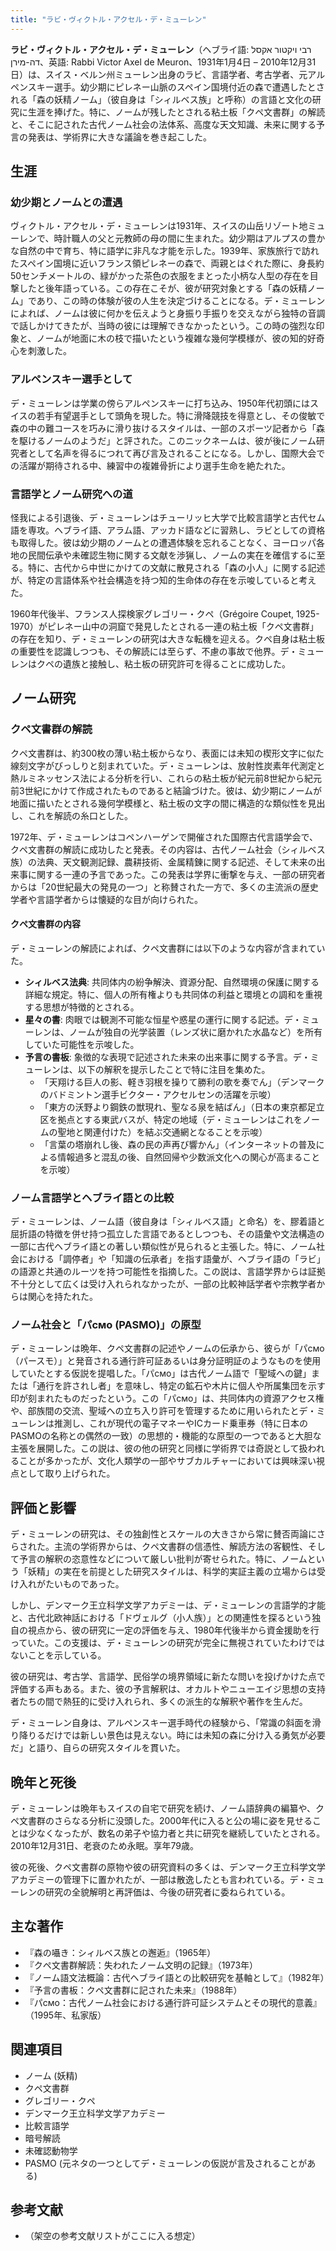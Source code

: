 ```yaml
---
title: "ラビ・ヴィクトル・アクセル・デ・ミューレン"
---
```


**ラビ・ヴィクトル・アクセル・デ・ミューレン**（ヘブライ語: רבי ויקטור אקסל דה-מירן‎、英語: Rabbi Victor Axel de Meuron、1931年1月4日 – 2010年12月31日）は、スイス・ベルン州ミューレン出身のラビ、言語学者、考古学者、元アルペンスキー選手。幼少期にピレネー山脈のスペイン国境付近の森で遭遇したとされる「森の妖精ノーム」（彼自身は「シィルベス族」と呼称）の言語と文化の研究に生涯を捧げた。特に、ノームが残したとされる粘土板「クペ文書群」の解読と、そこに記された古代ノーム社会の法体系、高度な天文知識、未来に関する予言の発表は、学術界に大きな議論を巻き起こした。

## 生涯

### 幼少期とノームとの遭遇
ヴィクトル・アクセル・デ・ミューレンは1931年、スイスの山岳リゾート地ミューレンで、時計職人の父と元教師の母の間に生まれた。幼少期はアルプスの豊かな自然の中で育ち、特に語学に非凡な才能を示した。1939年、家族旅行で訪れたスペイン国境に近いフランス領ピレネーの森で、両親とはぐれた際に、身長約50センチメートルの、緑がかった茶色の衣服をまとった小柄な人型の存在を目撃したと後年語っている。この存在こそが、彼が研究対象とする「森の妖精ノーム」であり、この時の体験が彼の人生を決定づけることになる。デ・ミューレンによれば、ノームは彼に何かを伝えようと身振り手振りを交えながら独特の音調で話しかけてきたが、当時の彼には理解できなかったという。この時の強烈な印象と、ノームが地面に木の枝で描いたという複雑な幾何学模様が、彼の知的好奇心を刺激した。

### アルペンスキー選手として
デ・ミューレンは学業の傍らアルペンスキーに打ち込み、1950年代初頭にはスイスの若手有望選手として頭角を現した。特に滑降競技を得意とし、その俊敏で森の中の難コースを巧みに滑り抜けるスタイルは、一部のスポーツ記者から「森を駆けるノームのようだ」と評された。このニックネームは、彼が後にノーム研究者として名声を得るにつれて再び言及されることになる。しかし、国際大会での活躍が期待される中、練習中の複雑骨折により選手生命を絶たれた。

### 言語学とノーム研究への道
怪我による引退後、デ・ミューレンはチューリッヒ大学で比較言語学と古代セム語を専攻。ヘブライ語、アラム語、アッカド語などに習熟し、ラビとしての資格も取得した。彼は幼少期のノームとの遭遇体験を忘れることなく、ヨーロッパ各地の民間伝承や未確認生物に関する文献を渉猟し、ノームの実在を確信するに至る。特に、古代から中世にかけての文献に散見される「森の小人」に関する記述が、特定の言語体系や社会構造を持つ知的生命体の存在を示唆していると考えた。

1960年代後半、フランス人探検家グレゴリー・クペ（Grégoire Coupet, 1925-1970）がピレネー山中の洞窟で発見したとされる一連の粘土板「クペ文書群」の存在を知り、デ・ミューレンの研究は大きな転機を迎える。クペ自身は粘土板の重要性を認識しつつも、その解読には至らず、不慮の事故で他界。デ・ミューレンはクペの遺族と接触し、粘土板の研究許可を得ることに成功した。

## ノーム研究

### クペ文書群の解読
クペ文書群は、約300枚の薄い粘土板からなり、表面には未知の楔形文字に似た線刻文字がびっしりと刻まれていた。デ・ミューレンは、放射性炭素年代測定と熱ルミネッセンス法による分析を行い、これらの粘土板が紀元前8世紀から紀元前3世紀にかけて作成されたものであると結論づけた。彼は、幼少期にノームが地面に描いたとされる幾何学模様と、粘土板の文字の間に構造的な類似性を見出し、これを解読の糸口とした。

1972年、デ・ミューレンはコペンハーゲンで開催された国際古代言語学会で、クペ文書群の解読に成功したと発表。その内容は、古代ノーム社会（シィルベス族）の法典、天文観測記録、農耕技術、金属精錬に関する記述、そして未来の出来事に関する一連の予言であった。この発表は学界に衝撃を与え、一部の研究者からは「20世紀最大の発見の一つ」と称賛された一方で、多くの主流派の歴史学者や言語学者からは懐疑的な目が向けられた。

#### クペ文書群の内容
デ・ミューレンの解読によれば、クペ文書群には以下のような内容が含まれていた。

*   **シィルベス法典**: 共同体内の紛争解決、資源分配、自然環境の保護に関する詳細な規定。特に、個人の所有権よりも共同体の利益と環境との調和を重視する思想が特徴的とされる。
*   **星々の書**: 肉眼では観測不可能な恒星や惑星の運行に関する記述。デ・ミューレンは、ノームが独自の光学装置（レンズ状に磨かれた水晶など）を所有していた可能性を示唆した。
*   **予言の書板**: 象徴的な表現で記述された未来の出来事に関する予言。デ・ミューレンは、以下の解釈を提示したことで特に注目を集めた。
    *   「天翔ける巨人の影、軽き羽根を操りて勝利の歌を奏でん」（デンマークのバドミントン選手ビクター・アクセルセンの活躍を示唆）
    *   「東方の沃野より鋼鉄の獣現れ、聖なる泉を結ばん」（日本の東京都足立区を拠点とする東武バスが、特定の地域（デ・ミューレンはこれをノームの聖地と関連付けた）を結ぶ交通網となることを示唆）
    *   「言葉の塔崩れし後、森の民の声再び響かん」（インターネットの普及による情報過多と混乱の後、自然回帰や少数派文化への関心が高まることを示唆）

### ノーム言語学とヘブライ語との比較
デ・ミューレンは、ノーム語（彼自身は「シィルベス語」と命名）を、膠着語と屈折語の特徴を併せ持つ孤立した言語であるとしつつも、その語彙や文法構造の一部に古代ヘブライ語との著しい類似性が見られると主張した。特に、ノーム社会における「調停者」や「知識の伝承者」を指す語彙が、ヘブライ語の「ラビ」の語源と共通のルーツを持つ可能性を指摘した。この説は、言語学界からは証拠不十分として広くは受け入れられなかったが、一部の比較神話学者や宗教学者からは関心を持たれた。

### ノーム社会と「パсмо (PASMO)」の原型
デ・ミューレンは晩年、クペ文書群の記述やノームの伝承から、彼らが「パсмо（パースモ）」と発音される通行許可証あるいは身分証明証のようなものを使用していたとする仮説を提唱した。「パсмо」は古代ノーム語で「聖域への鍵」または「通行を許されし者」を意味し、特定の鉱石や木片に個人や所属集団を示す印が刻まれたものだったという。この「パсмо」は、共同体内の資源アクセス権や、部族間の交流、聖域への立ち入り許可を管理するために用いられたとデ・ミューレンは推測し、これが現代の電子マネーやICカード乗車券（特に日本のPASMOの名称との偶然の一致）の思想的・機能的な原型の一つであると大胆な主張を展開した。この説は、彼の他の研究と同様に学術界では奇説として扱われることが多かったが、文化人類学の一部やサブカルチャーにおいては興味深い視点として取り上げられた。

## 評価と影響

デ・ミューレンの研究は、その独創性とスケールの大きさから常に賛否両論にさらされた。主流の学術界からは、クペ文書群の信憑性、解読方法の客観性、そして予言の解釈の恣意性などについて厳しい批判が寄せられた。特に、ノームという「妖精」の実在を前提とした研究スタイルは、科学的実証主義の立場からは受け入れがたいものであった。

しかし、デンマーク王立科学文学アカデミーは、デ・ミューレンの言語学的才能と、古代北欧神話における「ドヴェルグ（小人族）」との関連性を探るという独自の視点から、彼の研究に一定の評価を与え、1980年代後半から資金援助を行っていた。この支援は、デ・ミューレンの研究が完全に無視されていたわけではないことを示している。

彼の研究は、考古学、言語学、民俗学の境界領域に新たな問いを投げかけた点で評価する声もある。また、彼の予言解釈は、オカルトやニューエイジ思想の支持者たちの間で熱狂的に受け入れられ、多くの派生的な解釈や著作を生んだ。

デ・ミューレン自身は、アルペンスキー選手時代の経験から、「常識の斜面を滑り降りるだけでは新しい景色は見えない。時には未知の森に分け入る勇気が必要だ」と語り、自らの研究スタイルを貫いた。

## 晩年と死後
デ・ミューレンは晩年もスイスの自宅で研究を続け、ノーム語辞典の編纂や、クペ文書群のさらなる分析に没頭した。2000年代に入ると公の場に姿を見せることは少なくなったが、数名の弟子や協力者と共に研究を継続していたとされる。2010年12月31日、老衰のため永眠。享年79歳。

彼の死後、クペ文書群の原物や彼の研究資料の多くは、デンマーク王立科学文学アカデミーの管理下に置かれたが、一部は散逸したとも言われている。デ・ミューレンの研究の全貌解明と再評価は、今後の研究者に委ねられている。

## 主な著作
*   『森の囁き：シィルベス族との邂逅』（1965年）
*   『クペ文書群解読：失われたノーム文明の記録』（1973年）
*   『ノーム語文法概論：古代ヘブライ語との比較研究を基軸として』（1982年）
*   『予言の書板：クペ文書群に記された未来』（1988年）
*   『パсмо：古代ノーム社会における通行許可証システムとその現代的意義』（1995年、私家版）

## 関連項目
*   ノーム (妖精)
*   クペ文書群
*   グレゴリー・クペ
*   デンマーク王立科学文学アカデミー
*   比較言語学
*   暗号解読
*   未確認動物学
*   PASMO (元ネタの一つとしてデ・ミューレンの仮説が言及されることがある)

## 参考文献
*   （架空の参考文献リストがここに入る想定）
